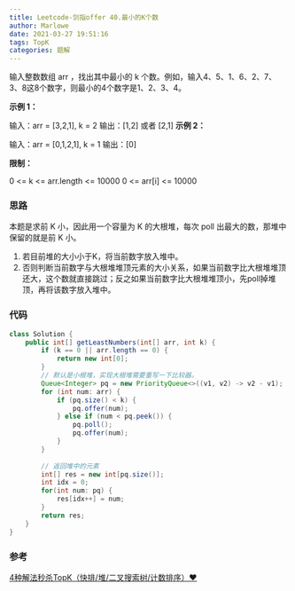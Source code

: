 ```yaml
---
title: Leetcode-剑指offer 40.最小的K个数
author: Marlowe
date: 2021-03-27 19:51:16
tags: TopK
categories: 题解
---
```


输入整数数组 arr ，找出其中最小的 k 个数。例如，输入4、5、1、6、2、7、3、8这8个数字，则最小的4个数字是1、2、3、4。

**示例 1：**

输入：arr = [3,2,1], k = 2
输出：[1,2] 或者 [2,1]
**示例 2：**

输入：arr = [0,1,2,1], k = 1
输出：[0]
 

**限制：**

0 <= k <= arr.length <= 10000
0 <= arr[i] <= 10000

### 思路
本题是求前 K 小，因此用一个容量为 K 的大根堆，每次 poll 出最大的数，那堆中保留的就是前 K 小。

1. 若目前堆的大小小于K，将当前数字放入堆中。
2. 否则判断当前数字与大根堆堆顶元素的大小关系，如果当前数字比大根堆堆顶还大，这个数就直接跳过；反之如果当前数字比大根堆堆顶小，先poll掉堆顶，再将该数字放入堆中。

### 代码
```java
class Solution {
    public int[] getLeastNumbers(int[] arr, int k) {
        if (k == 0 || arr.length == 0) {
            return new int[0];
        }
        // 默认是小根堆，实现大根堆需要重写一下比较器。
        Queue<Integer> pq = new PriorityQueue<>((v1, v2) -> v2 - v1);
        for (int num: arr) {
            if (pq.size() < k) {
                pq.offer(num);
            } else if (num < pq.peek()) {
                pq.poll();
                pq.offer(num);
            }
        }
        
        // 返回堆中的元素
        int[] res = new int[pq.size()];
        int idx = 0;
        for(int num: pq) {
            res[idx++] = num;
        }
        return res;
    }
}
```


### 参考

[4种解法秒杀TopK（快排/堆/二叉搜索树/计数排序）❤️](https://leetcode-cn.com/problems/zui-xiao-de-kge-shu-lcof/solution/3chong-jie-fa-miao-sha-topkkuai-pai-dui-er-cha-sou/)

